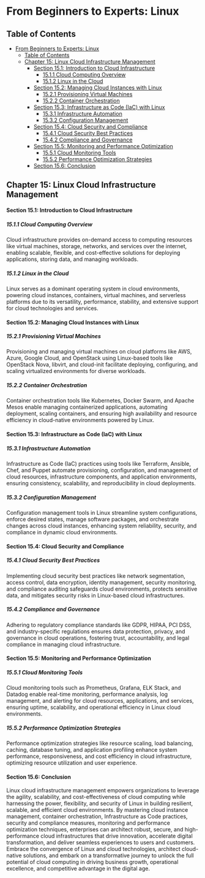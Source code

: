 # From Beginners to Experts: Linux
## Table of Contents
- [From Beginners to Experts: Linux](#from-beginners-to-experts-linux)
  - [Table of Contents](#table-of-content)
  - [Chapter 15: Linux Cloud Infrastructure Management](#chapter-15-linux-cloud-infrastructure-management)
      - [Section 15.1: Introduction to Cloud Infrastructure](#section-151-introduction-to-cloud-infrastructure)
        - [15.1.1 Cloud Computing Overview](#1511-cloud-computing-overview)
        - [15.1.2 Linux in the Cloud](#1512-linux-in-the-cloud)
      - [Section 15.2: Managing Cloud Instances with Linux](#section-152-managing-cloud-instances-with-linux)
        - [15.2.1 Provisioning Virtual Machines](#1521-provisioning-virtual-machines)
        - [15.2.2 Container Orchestration](#1522-container-orchestration)
      - [Section 15.3: Infrastructure as Code (IaC) with Linux](#section-153-infrastructure-as-code-iac-with-linux)
        - [15.3.1 Infrastructure Automation](#1531-infrastructure-automation)
        - [15.3.2 Configuration Management](#1532-configuration-management)
      - [Section 15.4: Cloud Security and Compliance](#section-154-cloud-security-and-compliance)
        - [15.4.1 Cloud Security Best Practices](#1541-cloud-security-best-practices)
        - [15.4.2 Compliance and Governance](#1542-compliance-and-governance)
      - [Section 15.5: Monitoring and Performance Optimization](#section-155-monitoring-and-performance-optimization)
        - [15.5.1 Cloud Monitoring Tools](#1551-cloud-monitoring-tools)
        - [15.5.2 Performance Optimization Strategies](#1552-performance-optimization-strategies)
      - [Section 15.6: Conclusion](#section-156-conclusion)

## Chapter 15: Linux Cloud Infrastructure Management

#### Section 15.1: Introduction to Cloud Infrastructure

##### 15.1.1 Cloud Computing Overview

Cloud infrastructure provides on-demand access to computing resources like virtual machines, storage, networks, and services over the internet, enabling scalable, flexible, and cost-effective solutions for deploying applications, storing data, and managing workloads.

##### 15.1.2 Linux in the Cloud

Linux serves as a dominant operating system in cloud environments, powering cloud instances, containers, virtual machines, and serverless platforms due to its versatility, performance, stability, and extensive support for cloud technologies and services.

#### Section 15.2: Managing Cloud Instances with Linux

##### 15.2.1 Provisioning Virtual Machines

Provisioning and managing virtual machines on cloud platforms like AWS, Azure, Google Cloud, and OpenStack using Linux-based tools like OpenStack Nova, libvirt, and cloud-init facilitate deploying, configuring, and scaling virtualized environments for diverse workloads.

##### 15.2.2 Container Orchestration

Container orchestration tools like Kubernetes, Docker Swarm, and Apache Mesos enable managing containerized applications, automating deployment, scaling containers, and ensuring high availability and resource efficiency in cloud-native environments powered by Linux.

#### Section 15.3: Infrastructure as Code (IaC) with Linux

##### 15.3.1 Infrastructure Automation

Infrastructure as Code (IaC) practices using tools like Terraform, Ansible, Chef, and Puppet automate provisioning, configuration, and management of cloud resources, infrastructure components, and application environments, ensuring consistency, scalability, and reproducibility in cloud deployments.

##### 15.3.2 Configuration Management

Configuration management tools in Linux streamline system configurations, enforce desired states, manage software packages, and orchestrate changes across cloud instances, enhancing system reliability, security, and compliance in dynamic cloud environments.

#### Section 15.4: Cloud Security and Compliance

##### 15.4.1 Cloud Security Best Practices

Implementing cloud security best practices like network segmentation, access control, data encryption, identity management, security monitoring, and compliance auditing safeguards cloud environments, protects sensitive data, and mitigates security risks in Linux-based cloud infrastructures.

##### 15.4.2 Compliance and Governance

Adhering to regulatory compliance standards like GDPR, HIPAA, PCI DSS, and industry-specific regulations ensures data protection, privacy, and governance in cloud operations, fostering trust, accountability, and legal compliance in managing cloud infrastructure.

#### Section 15.5: Monitoring and Performance Optimization

##### 15.5.1 Cloud Monitoring Tools

Cloud monitoring tools such as Prometheus, Grafana, ELK Stack, and Datadog enable real-time monitoring, performance analysis, log management, and alerting for cloud resources, applications, and services, ensuring uptime, scalability, and operational efficiency in Linux cloud environments.

##### 15.5.2 Performance Optimization Strategies

Performance optimization strategies like resource scaling, load balancing, caching, database tuning, and application profiling enhance system performance, responsiveness, and cost efficiency in cloud infrastructure, optimizing resource utilization and user experience.

#### Section 15.6: Conclusion

Linux cloud infrastructure management empowers organizations to leverage the agility, scalability, and cost-effectiveness of cloud computing while harnessing the power, flexibility, and security of Linux in building resilient, scalable, and efficient cloud environments. By mastering cloud instance management, container orchestration, Infrastructure as Code practices, security and compliance measures, monitoring and performance optimization techniques, enterprises can architect robust, secure, and high-performance cloud infrastructures that drive innovation, accelerate digital transformation, and deliver seamless experiences to users and customers. Embrace the convergence of Linux and cloud technologies, architect cloud-native solutions, and embark on a transformative journey to unlock the full potential of cloud computing in driving business growth, operational excellence, and competitive advantage in the digital age.
